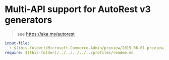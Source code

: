 # Multi-API support for AutoRest v3 generators

> see https://aka.ms/autorest

``` yaml $(enable-multi-api)
input-file:
  - $(this-folder)/Microsoft.Commerce.Admin/preview/2015-06-01-preview/Commerce.json
require: $(this-folder)/../../../../../profiles/readme.md
```
